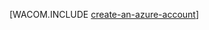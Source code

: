 <properties title="Python create account" pageTitle="Python create account" metaKeywords="" description="Create an account on Azure." documentationCenter="" services="" solutions="" authors="" />
<tags ms.service=""
    ms.date="02/05/2015"
    wacn.date="04/11/2015"
    />

[WACOM.INCLUDE [create-an-azure-account](../includes/create-an-azure-account.md)]

  [create-an-azure-account]: ../includes/create-an-azure-account.md
